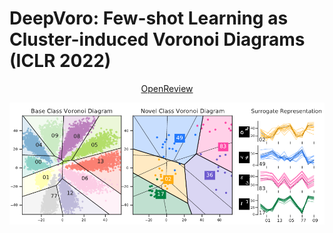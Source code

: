 # DeepVoro: Few-shot Learning as Cluster-induced Voronoi Diagrams (ICLR 2022)

<div align="center">
  <a href="https://openreview.net/forum?id=6kCiVaoQdx9">OpenReview</a>
</div>

<p align="center">
  <img src="./img/demo_mnist.png">
</p>
